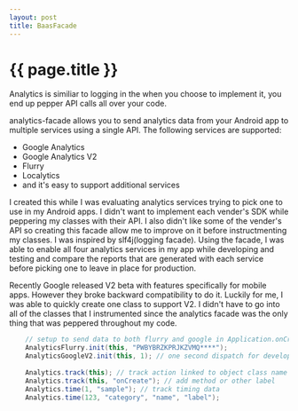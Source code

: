 ```yaml
---
layout: post
title: BaasFacade
---
```


{{ page.title }}
================

Analytics is similiar to logging in the when you choose to implement it,
you end up pepper API calls all over your code.

analytics-facade allows you to send analytics data from your Android app to multiple services using a single API.
The following services are supported:

* Google Analytics
* Google Analytics V2
* Flurry
* Localytics
* and it's easy to support additional services

I created this while I was evaluating analytics services trying to pick one to use in my Android apps.
I didn't want to implement each vender's SDK while peppering my classes with their API.
I also didn't like some of the vender's API 
so creating this facade allow me to improve on it before instructmenting  my classes.
I was inspired by slf4j(logging facade).
Using the facade, I was able to enable all four analytics services in my app while developing and testing
and compare the reports that are generated with each service before picking one to leave in place for production.

Recently Google released V2 beta with features specifically for mobile apps. 
However they broke backward compatibility to do it. 
Luckily for me, I was able to quickly create one class to support V2.
I didn't have to go into all of the classes that I instrumented since the analytics facade was the only thing that was peppered throughout my code.

```java
    // setup to send data to both flurry and google in Application.onCreate
    AnalyticsFlurry.init(this, "PWBYBRZKPRJKZVMQ****");
    AnalyticsGoogleV2.init(this, 1); // one second dispatch for development
    
    Analytics.track(this); // track action linked to object class name
    Analytics.track(this, "onCreate"); // add method or other label
    Analytics.time(1, "sample"); // track timing data
    Analytics.time(123, "category", "name", "label");    
```
